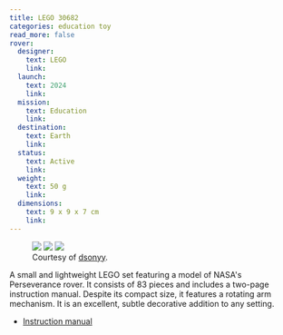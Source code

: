 ```yaml
---
title: LEGO 30682
categories: education toy
read_more: false
rover:
  designer:
    text: LEGO
    link:
  launch:
    text: 2024
    link:
  mission:
    text: Education
    link:
  destination:
    text: Earth
    link:
  status:
    text: Active
    link:
  weight:
    text: 50 g
    link:
  dimensions:
    text: 9 x 9 x 7 cm
    link:
---
```


<!-- title will be added here -->

<!-- rover details table will be added here -->

<!-- media section -->
<figure>
    <img src="{{ site.url }}/assets/img/lego-30682/1.jpg" />
    <img src="{{ site.url }}/assets/img/lego-30682/2.jpg" />
    <img src="{{ site.url }}/assets/img/lego-30682/3.jpg" />
    <figcaption>Courtesy of <a href="https://github.com/dsonyy">dsonyy</a>.</figcaption>
</figure>

<!-- text section -->

A small and lightweight LEGO set featuring a model of NASA's Perseverance rover. It consists of 83 pieces and includes a two-page instruction manual. Despite its compact size, it features a rotating arm mechanism. It is an excellent, subtle decorative addition to any setting.

- [Instruction manual](https://www.lego.com/cdn/product-assets/product.bi.core.pdf/6495262.pdf)

<!--more-->
<!-- NOTE: set "read_mode" to "true" if you add content below this line -->
